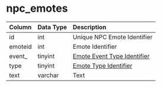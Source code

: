 # npc\_emotes

| Column | Data Type | Description |
| :--- | :--- | :--- |
| id | int | Unique NPC Emote Identifier |
| emoteid | int | Emote Identifier |
| event\_ | tinyint | [Emote Event Type Identifier](https://eqemu.gitbook.io/server/categories/npc/emote-event-types) |
| type | tinyint | [Emote Type Identifier](https://eqemu.gitbook.io/server/categories/npc/emote-types) |
| text | varchar | Text |

